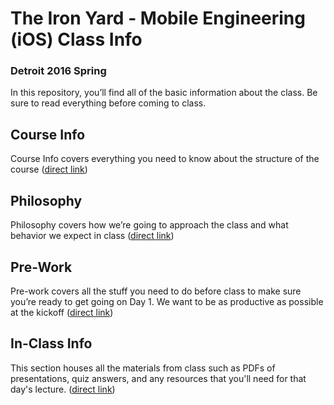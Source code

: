 # The Iron Yard - Mobile Engineering (iOS) Class Info
### Detroit 2016 Spring

In this repository, you’ll find all of the basic information about the class. Be sure to read everything before coming to class.

## Course Info 

Course Info covers everything you need to know about the structure of the course ([direct link](https://github.com/TIY-DET-ME-2016-Spring/ClassInfo/blob/master/courseinfo.md))

## Philosophy 

Philosophy covers how we’re going to approach the class and what behavior we expect in class ([direct link](https://github.com/TIY-DET-ME-2016-Spring/ClassInfo/blob/master/philosophy.md))

## Pre-Work 

Pre-work covers all the stuff you need to do before class to make sure you’re ready to get going on Day 1. We want to be as productive as possible at the kickoff ([direct link](https://github.com/TIY-DET-ME-2016-Spring/ClassInfo/blob/master/prework.md))

## In-Class Info 

This section houses all the materials from class such as PDFs of presentations, quiz answers, and any resources that you'll need for that day's lecture. ([direct link](https://github.com/TIY-DET-ME-2016-Spring/InClassMaterials))